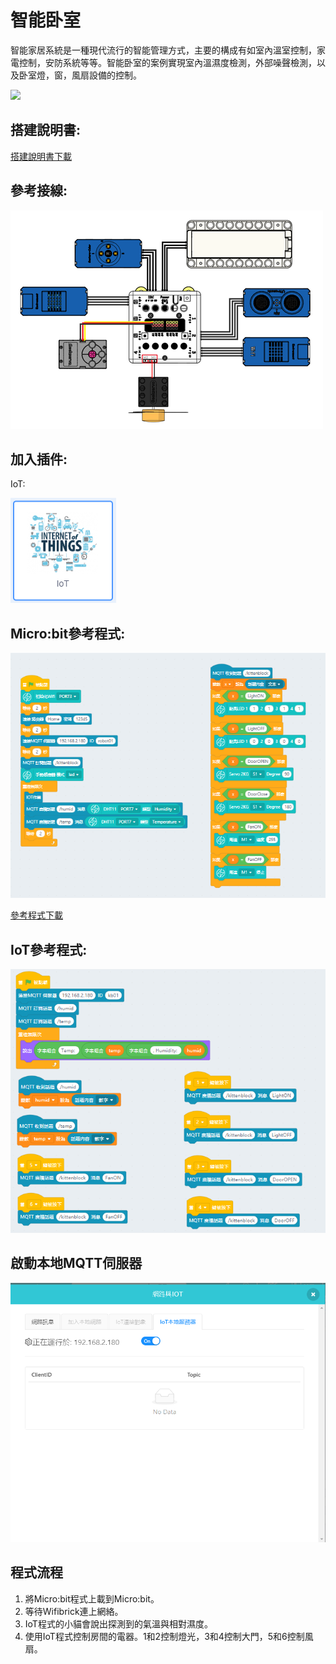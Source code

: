 # 智能卧室

智能家居系統是一種現代流行的智能管理方式，主要的構成有如室內溫室控制，家電控制，安防系統等等。智能卧室的案例實現室內溫濕度檢測，外部噪聲檢測，以及卧室燈，窗，風扇設備的控制。

![](./images/ex6.png)

## 搭建說明書:

[搭建說明書下載](www.google.com)

## 參考接線:

![](./images/bedroom_wire.png)

## 加入插件:

IoT:

![](./images/iot.png)

## Micro:bit參考程式:

![](./images/bedroom_code.png)

[參考程式下載](www.google.com)

## IoT參考程式:

![](./images/bedroom_code1.png)

## 啟動本地MQTT伺服器

![](./images/mqtt.png)

## 程式流程

1. 將Micro:bit程式上載到Micro:bit。
1. 等待Wifibrick連上網絡。
2. IoT程式的小貓會說出探測到的氣溫與相對濕度。
3. 使用IoT程式控制房間的電器。1和2控制燈光，3和4控制大門，5和6控制風扇。